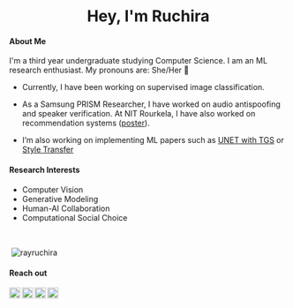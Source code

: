 
<h1 align="center">Hey, I'm Ruchira </h1>

#### About Me

I'm a third year undergraduate studying Computer Science. I am an ML research enthusiast. My pronouns are: She/Her 🌈
<p></p>

- Currently, I have been working on supervised image classification. 

- As a Samsung PRISM Researcher, I have worked on audio antispoofing and speaker verification. At NIT Rourkela, I have also worked on recommendation systems ([poster](https://www.m2lschool.org/posters#h.wt8jaw6u2oqg)). 

- I’m also working on implementing ML papers such as [UNET with TGS](https://github.com/rayruchira/UNET-segmentation-pytorch-TGS) or [Style Transfer](https://github.com/rayruchira/Neural-Style-Transfer)

<!-- - 👩‍💻 I’m looking for help in building an **inclusive period tracker** (please reach out if interested) -->

#### Research Interests
- Computer Vision
- Generative Modeling
- Human-AI Collaboration
- Computational Social Choice
<br>
<p>&nbsp;<img align="center" src="https://github-readme-stats.vercel.app/api?username=rayruchira&show_icons=true&theme=tokyonight&locale=en" alt="rayruchira" /></p>


#### Reach out

<a href="https://twitter.com/ruchira_ray">
  <img align="left" alt="Stefanie's Twitter" width="20px" src="https://cdn.jsdelivr.net/npm/simple-icons@v3/icons/twitter.svg" />
</a>
<a href="https://www.instagram.com/ray_ndeer/">
  <img align="left" alt="Stefanie's Instagram" width="20px" src="https://cdn.jsdelivr.net/npm/simple-icons@v3/icons/instagram.svg" />
</a>
<a href="https://www.linkedin.com/in/ruchira-ray-ba012069/">
  <img align="left" alt="Stefanie's LinkedIn" width="20px" src="https://cdn.jsdelivr.net/npm/simple-icons@v3/icons/linkedin.svg" />
</a>
<a href="mailto:ruchiraray99@gmail.com">
  <img align="left" alt="Stefanie's LinkedIn" width="20px" src="https://cdn.jsdelivr.net/npm/simple-icons@3.13.0/icons/gmail.svg" />
</a>









